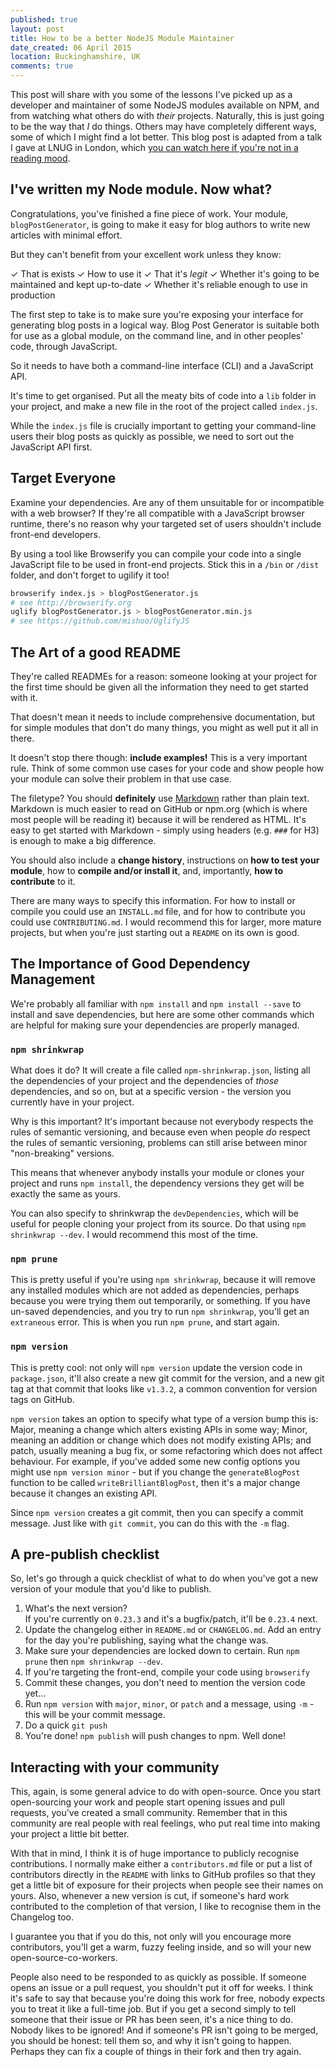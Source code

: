 ```yaml
---
published: true
layout: post
title: How to be a better NodeJS Module Maintainer
date_created: 06 April 2015
location: Buckinghamshire, UK
comments: true
---
```


This post will share with you some of the lessons I've picked up as a developer and maintainer of some NodeJS modules available on NPM, and from watching what others do with *their* projects. Naturally, this is just going to be the way that *I* do things. Others may have completely different ways, some of which I might find a lot better. This blog post is adapted from a talk I gave at LNUG in London, which [you can watch here if you're not in a reading mood](https://www.youtube.com/watch?v=rCM2paoike0).

## I've written my Node module. Now what?

Congratulations, you've finished a fine piece of work. Your module, `blogPostGenerator`, is going to make it easy for blog authors to write new articles with minimal effort.

But they can't benefit from your excellent work unless they know:

✓ That is exists
✓ How to use it
✓ That it's *legit*
✓ Whether it's going to be maintained and kept up-to-date
✓ Whether it's reliable enough to use in production

The first step to take is to make sure you're exposing your interface for generating blog posts in a logical way. Blog Post Generator is suitable both for use as a global module, on the command line, and in other peoples' code, through JavaScript.

So it needs to have both a command-line interface (CLI) and a JavaScript API.

It's time to get organised. Put all the meaty bits of code into a `lib` folder in your project, and make a new file in the root of the project called `index.js`.

While the `index.js` file is crucially important to getting your command-line users their blog posts as quickly as possible, we need to sort out the JavaScript API first.

## Target Everyone

Examine your dependencies. Are any of them unsuitable for or incompatible with a web browser? If they're all compatible with a JavaScript browser runtime, there's no reason why your targeted set of users shouldn't include front-end developers.

By using a tool like Browserify you can compile your code into a single JavaScript file to be used in front-end projects. Stick this in a `/bin` or `/dist` folder, and don't forget to ugilify it too!

```bash
browserify index.js > blogPostGenerator.js
# see http://browserify.org
uglify blogPostGenerator.js > blogPostGenerator.min.js
# see https://github.com/mishoo/UglifyJS
```

## The Art of a good README

They're called READMEs for a reason: someone looking at your project for the first time should be given all the information they need to get started with it.

That doesn't mean it needs to include comprehensive documentation, but for simple modules that don't do many things, you might as well put it all in there.

It doesn't stop there though: **include examples!** This is a very important rule. Think of some common use cases for your code and show people how your module can solve their problem in that use case.

The filetype? You should **definitely** use [Markdown](http://en.wikipedia.org/wiki/Markdown) rather than plain text. Markdown is much easier to read on GitHub or npm.org (which is where most people will be reading it) because it will be rendered as HTML. It's easy to get started with Markdown - simply using headers (e.g. `###` for H3) is enough to make a big difference.

You should also include a **change history**, instructions on **how to test your module**, how to **compile and/or install it**, and, importantly, **how to contribute** to it.

There are many ways to specify this information. For how to install or compile you could use an `INSTALL.md` file, and for how to contribute you could use `CONTRIBUTING.md`. I would recommend this for larger, more mature projects, but when you're just starting out a `README` on its own is good.

## The Importance of Good Dependency Management

We're probably all familiar with `npm install` and `npm install --save` to install and save dependencies, but here are some other commands which are helpful for making sure your dependencies are properly managed.

### `npm shrinkwrap`

What does it do? It will create a file called `npm-shrinkwrap.json`, listing all the dependencies of your project and the dependencies of *those* dependencies, and so on, but at a specific version - the version you currently have in your project.

Why is this important? It's important because not everybody respects the rules of semantic versioning, and because even when people *do* respect the rules of semantic versioning, problems can still arise between minor "non-breaking" versions.

This means that whenever anybody installs your module or clones your project and runs `npm install`, the dependency versions they get will be exactly the same as yours.

You can also specify to shrinkwrap the `devDependencies`, which will be useful for people cloning your project from its source. Do that using `npm shrinkwrap --dev`. I would recommend this most of the time.

### `npm prune`

This is pretty useful if you're using `npm shrinkwrap`, because it will remove any installed modules which are not added as dependencies, perhaps because you were trying them out temporarily, or something. If you have un-saved dependencies, and you try to run `npm shrinkwrap`, you'll get an `extraneous` error. This is when you run `npm prune`, and start again.

### `npm version`

This is pretty cool: not only will `npm version` update the version code in `package.json`, it'll also create a new git commit for the version, and a new git tag at that commit that looks like `v1.3.2`, a common convention for version tags on GitHub.

`npm version` takes an option to specify what type of a version bump this is: Major, meaning a change which alters existing APIs in some way; Minor, meaning an addition or change which does not modify existing APIs; and patch, usually meaning a bug fix, or some refactoring which does not affect behaviour. For example, if you've added some new config options you might use `npm version minor` - but if you change the `generateBlogPost` function to be called `writeBrilliantBlogPost`, then it's a major change because it changes an existing API.

Since `npm version` creates a git commit, then you can specify a commit message. Just like with `git commit`, you can do this with the `-m` flag.

## A pre-publish checklist

So, let's go through a quick checklist of what to do when you've got a new version of your module that you'd like to publish.

1. What's the next version?<br />If you're currently on `0.23.3` and it's a bugfix/patch, it'll be `0.23.4` next.
2. Update the changelog either in `README.md` or `CHANGELOG.md`. Add an entry for the day you're publishing, saying what the change was.
3. Make sure your dependencies are locked down to certain. Run `npm prune` then `npm shrinkwrap --dev`.
4. If you're targeting the front-end, compile your code using `browserify`
5. Commit these changes, you don't need to mention the version code yet...
6. Run `npm version` with `major`, `minor`, or `patch` and a message, using `-m` - this will be your commit message.
7. Do a quick `git push`
8. You're done! `npm publish` will push changes to npm. Well done!

## Interacting with your community

This, again, is some general advice to do with open-source. Once you start open-sourcing your work and people start opening issues and pull requests, you've created a small community. Remember that in this community are real people with real feelings, who put real time into making your project a little bit better.

With that in mind, I think it is of huge importance to publicly recognise contributions. I normally make either a `contributors.md` file or put a list of contributors directly in the `README` with links to GitHub profiles so that they get a little bit of exposure for their projects when people see their names on yours. Also, whenever a new version is cut, if someone's hard work contributed to the completion of that version, I like to recognise them in the Changelog too.

I guarantee you that if you do this, not only will you encourage more contributors, you'll get a warm, fuzzy feeling inside, and so will your new open-source-co-workers.

People also need to be responded to as quickly as possible. If someone opens an issue or a pull request, you shouldn't put it off for weeks. I think it's safe to say that because you're doing this work for free, nobody expects you to treat it like a full-time job. But if you get a second simply to tell someone that their issue or PR has been seen, it's a nice thing to do. Nobody likes to be ignored! And if someone's PR isn't going to be merged, you should be honest: tell them so, and why it isn't going to happen. Perhaps they can fix a couple of things in their fork and then try again.
